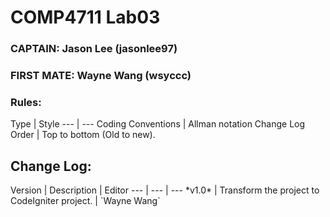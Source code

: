 <h1>COMP4711 Lab03</h1>
<h3>CAPTAIN: Jason Lee (jasonlee97)</h3>
<h3>FIRST MATE: Wayne Wang (wsyccc)</h3>

<h3>Rules: </h3>
Type | Style
--- | --- 
Coding Conventions | Allman notation
Change Log Order | Top to bottom (Old to new).


<h2>Change Log: </h2>
Version | Description  | Editor
--- | --- | ---
*v1.0* | Transform the project to CodeIgniter project. | `Wayne Wang`





